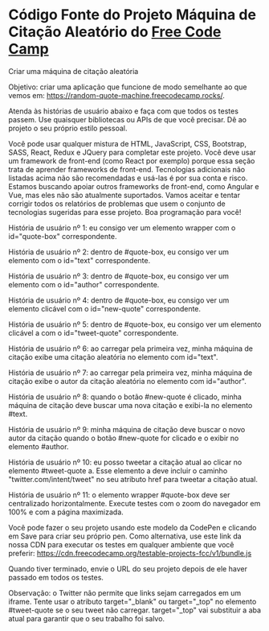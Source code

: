 # Código Fonte do Projeto Máquina de Citação Aleatório do [Free Code Camp](https://www.freecodecamp.org/)

Criar uma máquina de citação aleatória

Objetivo: criar uma aplicação que funcione de modo semelhante ao que vemos em: https://random-quote-machine.freecodecamp.rocks/.

Atenda às histórias de usuário abaixo e faça com que todos os testes passem. Use quaisquer bibliotecas ou APIs de que você precisar. Dê ao projeto o seu próprio estilo pessoal.

Você pode usar qualquer mistura de HTML, JavaScript, CSS, Bootstrap, SASS, React, Redux e JQuery para completar este projeto. Você deve usar um framework de front-end (como React por exemplo) porque essa seção trata de aprender frameworks de front-end. Tecnologias adicionais não listadas acima não são recomendadas e usá-las é por sua conta e risco. Estamos buscando apoiar outros frameworks de front-end, como Angular e Vue, mas eles não são atualmente suportados. Vamos aceitar e tentar corrigir todos os relatórios de problemas que usem o conjunto de tecnologias sugeridas para esse projeto. Boa programação para você!

História de usuário nº 1: eu consigo ver um elemento wrapper com o id="quote-box" correspondente.

História de usuário nº 2: dentro de #quote-box, eu consigo ver um elemento com o id="text" correspondente.

História de usuário nº 3: dentro de #quote-box, eu consigo ver um elemento com o id="author" correspondente.

História de usuário nº 4: dentro de #quote-box, eu consigo ver um elemento clicável com o id="new-quote" correspondente.

História de usuário nº 5: dentro de #quote-box, eu consigo ver um elemento clicável a com o id="tweet-quote" correspondente.

História de usuário nº 6: ao carregar pela primeira vez, minha máquina de citação exibe uma citação aleatória no elemento com id="text".

História de usuário nº 7: ao carregar pela primeira vez, minha máquina de citação exibe o autor da citação aleatória no elemento com id="author".

História de usuário nº 8: quando o botão #new-quote é clicado, minha máquina de citação deve buscar uma nova citação e exibi-la no elemento #text.

História de usuário nº 9: minha máquina de citação deve buscar o novo autor da citação quando o botão #new-quote for clicado e o exibir no elemento #author.

História de usuário nº 10: eu posso tweetar a citação atual ao clicar no elemento #tweet-quote a. Esse elemento a deve incluir o caminho "twitter.com/intent/tweet" no seu atributo href para tweetar a citação atual.

História de usuário nº 11: o elemento wrapper #quote-box deve ser centralizado horizontalmente. Execute testes com o zoom do navegador em 100% e com a página maximizada.

Você pode fazer o seu projeto usando este modelo da CodePen e clicando em Save para criar seu próprio pen. Como alternativa, use este link da nossa CDN para executar os testes em qualquer ambiente que você preferir: https://cdn.freecodecamp.org/testable-projects-fcc/v1/bundle.js

Quando tiver terminado, envie o URL do seu projeto depois de ele haver passado em todos os testes.

Observação: o Twitter não permite que links sejam carregados em um iframe. Tente usar o atributo target="_blank" ou target="_top" no elemento #tweet-quote se o seu tweet não carregar. target="_top" vai substituir a aba atual para garantir que o seu trabalho foi salvo.
